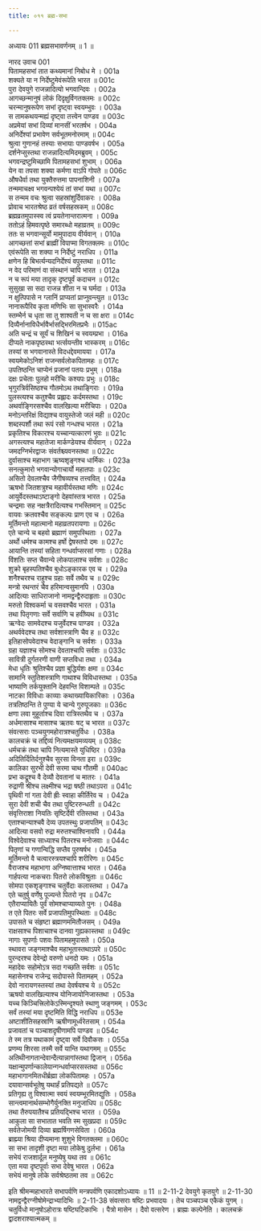 ```yaml
---
title: ०११ ब्रह्म-सभा

---
```



अध्यायः 011
ब्रह्मसभावर्णनम् ॥ 1 ॥
	
नारद उवाच 	001  
पितामहसभां तात कथ्यमानां निबोध मे ।	001a  
शक्यते या न निर्देष्टुमेवंरूपेति भारत ॥	001c  
पुरा देवयुगे राजन्नादित्यो भगवान्दिवः ।	002a  
आगच्छन्मानुषं लोकं दिदृक्षुर्विगतक्लमः ॥	002c  
चरन्मानुषरूपेण सभां दृष्ट्वा स्वयम्भुवः ।	003a  
स तामकथयन्मह्यं दृष्ट्वा तत्त्वेन पाण्डव ॥	003c  
अप्रमेयां सभां दिव्यां मानसीं भरतर्षभ ।	004a  
अनिर्देश्यां प्रभावेण सर्वभूतमनोरमाम् ॥	004c  
श्रुत्वा गुणानहं तस्याः सभायाः पाण्डवर्षभ ।	005a  
दर्शनेप्सुस्तथा राजन्नादित्यमिदमब्रुवम् ।	005c  
भगवन्द्रष्टुमिच्छामि पितामहसभां शुभाम् ।	006a  
येन वा तपसा शक्या कर्मणा वाऽपि गोपते ॥	006c  
औषधैर्वा तथा युक्तैरुत्तमा पापनाशिनी ।	007a  
तन्ममाचक्ष्व भगवन्पश्येयं तां सभां यथा ॥	007c  
स तन्मम वचः श्रुत्वा सहस्रांशुर्दिवाकरः ।	008a  
प्रोवाच भारतश्रेष्ठ व्रतं वर्षसहस्रकम् ॥	008c  
ब्रह्मव्रतमुपास्स्व त्वं प्रयतेनान्तरात्मना ।	009a  
ततोऽहं हिमवत्पृष्ठे समारब्धो महाव्रतम् ॥	009c  
ततः स भगवान्सूर्यो मामुपादाय वीर्यवान् ।	010a  
आगच्छत्तां सभां ब्राह्मीं विपाप्मा विगतक्लमः ॥	010c  
एवंरूपेति सा शक्या न निर्देष्टुं नराधिप ।	011a  
क्षणेन हि बिभर्त्यन्यदनिर्देश्यं वपुस्तथा ॥	011c  
न वेद परिमाणं वा संस्थानं चापि भारत ।	012a  
न च रूपं मया तादृक् दृष्टपूर्वं कदाचन ॥	012c  
सुसुखा सा सदा राजन्न शीता न च घर्मदा ।	013a  
न क्षुत्पिपासे न ग्लानिं प्राप्यतां प्राप्नुवन्त्युत ॥	013c  
नानारूपैरिव कृता मणिभिः सा सुभास्वरैः ।	014a  
स्तम्भैर्न च धृता सा तु शाश्वती न च सा क्षरा ॥	014c  
दिव्यैर्नानाविधैर्भावैर्भासद्भिरमितप्रभैः ॥	015ac  
अति चन्द्रं च सूर्यं च शिखिनं च स्वयम्प्रभा ।	016a  
दीप्यते नाकपृष्ठस्था भर्त्सयन्तीव भास्करम् ॥	016c  
तस्यां स भगवानास्ते विदधद्देवमायया ।	017a  
स्वयमेकोऽनिशं राजन्सर्वलोकपितामहः ॥	017c  
उपतिष्ठन्ति चाप्येनं प्रजानां पतयः प्रभुम् ।	018a  
दक्षः प्रचेताः पुलहो मरीचिः कश्यपः प्रभुः ॥	018c  
भृगुरत्रिर्वसिष्ठश्च गौतमोऽथ तथाङ्गिराः ।	019a  
पुलस्त्यश्च कतुश्चैव प्रह्लादः कर्दमस्तथा ।	019c  
अथर्वाङ्गिरसश्चैव वालखिल्या मरीचिपाः ।	020a  
मनोऽन्तरिक्षं विद्याश्च वायुस्तेजो जलं मही ॥	020c  
शब्दस्पर्शौ तथा रूपं रसो गन्धश्च भारत ।	021a  
प्रकृतिश्च विकारश्च यच्चान्यत्कारणं भुवः ॥	021c  
अगस्त्यश्च महातेजा मार्कण्डेयश्च वीर्यवान् ।	022a  
जमदग्निर्भरद्वाजः संवर्तश्च्यवनस्तथा ॥	022c  
दुर्वासाश्च महाभाग ऋष्यशृङ्गश्च धार्मिकः ।	023a  
सनत्कुमारो भगवान्योगाचार्यो महातपाः ॥	023c  
असितो देवलश्चैव जैगीषव्यश्च तत्त्ववित् ।	024a  
ऋषभो जितशत्रुश्च महावीर्यस्तथा मणिः ॥	024c  
आयुर्वेदस्तथाऽष्टाङ्गो देहवांस्तत्र भारत ।	025a  
चन्द्रमाः सह नक्षत्रैरादित्यश्च गभस्तिमान् ॥	025c  
वायवः क्रतवश्चैव सङ्कल्पः प्राण एव च ।	026a  
मूर्तिमन्तो महात्मानो महाव्रतपरायणाः ॥	026c  
एते चान्ये च बहवो ब्रह्माणं समुपस्थिताः ।	027a  
अर्थो धर्मश्च कामश्च हर्षो द्वेषस्तपो दमः ॥	027c  
आयान्ति तस्यां सहिता गन्धर्वाप्सरसां गणाः ।	028a  
विंशतिः सप्त चैवान्ये लोकपालाश्च सर्वशः ॥	028c  
शुक्रो बृहस्पतिश्चैव बुधोऽङ्कारक एव च ।	029a  
शनैश्चरश्च राहुश्च ग्रहाः सर्वे तथैव च ॥	029c  
मन्त्रो रथन्तरं चैव हरिमान्वसुमानपि ।	030a  
आदित्याः साधिराजानो नामद्वन्द्वैरुदाहृताः ॥	030c  
मरुतो विश्वकर्मा च वसवश्चैव भारत ।	031a  
तथा पितृगणाः सर्वे सर्वाणि च हवींष्यथ ॥	031c  
ऋग्वेदः सामवेदश्च यजुर्वेदश्च पाण्डव ।	032a  
अथर्ववेदश्च तथा सर्वशास्त्राणि चैव ह ॥	032c  
इतिहासोपवेदाश्च वेदाङ्गानि च सर्वशः ।	033a  
ग्रहा यज्ञाश्च सोमश्च देवताश्चापि सर्वशः ॥	033c  
सावित्री दुर्गतरणी वाणी सप्तविधा तथा ।	034a  
मेधा धृतिः श्रुतिश्चैव प्रज्ञा बुद्धिर्यशः क्षमा ॥	034c  
सामानि स्तुतिशस्त्राणि गाथाश्च विविधास्तथा ।	035a  
भाष्याणि तर्कयुक्तानि देहवन्ति विशाम्पते ॥	035c  
नाटका विविधाः काव्याः कथाख्यायिकारिकाः ।	036a  
तत्रतिष्ठन्ति ते पुण्या ये चान्ये गुरुपूजकाः ॥	036c  
क्षणा लवा मुहूर्ताश्च दिवा रात्रिस्तथैव च ।	037a  
अर्धमासाश्च मासाश्च ऋतवः षट् च भारत ॥	037c  
संवत्सराः पञ्चयुगमहोरात्रश्चतुर्विधः ।	038a  
कालचक्रं च तद्दिव्यं नित्यमक्षयमव्ययम् ॥	038c  
धर्मचक्रं तथा चापि नित्यमास्ते युधिष्ठिर ।	039a  
अदितिर्दितिर्दनुश्चैव सुरसा विनता इरा ॥	039c  
कालिका सुरभी देवी सरमा चाथ गौतमी ॥	040ac  
प्रभा कद्रूश्च वै देव्यौ देवतानां च मातरः ।	041a  
रुद्राणी श्रीश्च लक्ष्मीश्च भद्रा षष्ठी तथाऽपरा ॥	041c  
पृथिवी गां गता देवी ह्रीः स्वाहा कीर्तिरेव च ।	042a  
सुरा देवी शची चैव तथा पुष्टिररुन्धती ॥	042c  
संवृत्तिराशा नियतिः सृष्टिर्देवी रतिस्तथा ।	043a  
एताश्चान्याश्चवै देव्य उपतस्थुः प्रजापतिम् ॥	043c  
आदित्या वसवो रुद्रा मरुतश्चाश्विनावपि ।	044a  
विश्वेदेवाश्च साध्याश्च पितरश्च मनोजवाः ॥	044c  
पितृणां च गणान्विद्धि सप्तैव पुरुषर्षभ ।	045a  
मूर्तिमन्तो वै चत्वारस्त्रयश्चापि शरीरिणः ॥	045c  
वैराजश्च महाभागा अग्निष्वात्ताश्च भारत ।	046a  
गार्हपत्या नाकचराः पितरो लोकविश्रुताः ॥	046c  
सोमपा एकशृङ्गाश्च चतुर्वेदाः कलास्तथा ।	047a  
एते चतुर्षु वर्णेषु पूज्यन्ते पितरो नृप ॥	047c  
एतैराप्यायितैः पुर्वं सोमश्चाप्याय्यते पुनः ।	048a  
त एते पितरः सर्वे प्रजापतिमुपस्थिताः ॥	048c  
उपासते च संहृष्टा ब्रह्माणममितौजसम् ।	049a  
राक्षसाश्च पिशाचाश्च दानवा गुह्यकास्तथा ॥	049c  
नागाः सुपर्णाः पशवः पितामहमुपासते ।	050a  
स्थावरा जङ्गमाश्चैव महाभूतास्तथाऽपरे ॥	050c  
पुरन्दरश्च देवेन्द्रो वरुणो धनदो यमः ।	051a  
महादेवः सहोमोऽत्र सदा गच्छति सर्वशः ॥	051c  
महासेनश्च राजेन्द्र सदोपास्ते पितामहम् ।	052a  
देवो नारायणस्तस्यां तथा देवर्षयश्च ये ॥	052c  
ऋषयो वालखिल्याश्च योनिजायोनिजास्तथा ।	053a  
यच्च किञ्चित्त्रिलोकेऽस्मिन्दृश्यते स्थाणु जङ्गमम् ।	053c  
सर्वं तस्यां मया दृष्टमिति विद्धि नराधिप ॥	053e  
अष्टाशीतिसहस्राणि ऋषीणामूर्ध्वरेतसाम् ।	054a  
प्रजावतां च पञ्चाशदृषीणामपि पाण्डव ॥	054c  
ते स्म तत्र यथाकामं दृष्ट्वा सर्वे दिवौकसः ।	055a  
प्रणम्य शिरसा तस्मै सर्वे यान्ति यथागमम् ॥	055c  
अतिथीनागतान्देवान्दैत्यान्नागांस्तथा द्विजान् ।	056a  
यक्षान्मुपर्णान्कालेयान्गन्धर्वाप्सरसस्तथा ॥	056c  
महाभागानमितधीर्ब्रह्मा लोकपितामहः ।	057a  
दयावान्सर्वभूतेषु यथार्हं प्रतिपद्यते ॥	057c  
प्रतिगृह्य तु विश्वात्मा स्वयं स्वयम्भूरमितद्युतिः ।	058a  
सान्त्वमानार्थसम्भोगैर्युनक्ति मनुजाधिप ॥	058c  
तथा तैरुपयातैश्च प्रतियद्भिश्च भारत ।	059a  
आकुला सा सभातात भवति स्म सुखप्रदा ॥	059c  
सर्वतेजोमयी दिव्या ब्रह्मर्षिगणसेविता ।	060a  
ब्राह्म्या श्रिया दीप्यमाना शुशुभे विगतक्लमा ॥	060c  
सा सभा तादृशी दृष्टा मया लोकेषु दुर्लभा ।	061a  
सभेयं राजशार्दूल मनुष्येषु यथा तव ॥	061c  
एता मया दृष्टपूर्वाः सभा देवेषु भारत ।	062a  
सभेयं मानुषे लोके सर्वश्रेष्ठतमा तव ॥ 	062c  

इति श्रीमन्महाभारते सभापर्वणि मन्त्रपर्वणि एकादशोऽध्यायः ॥ 11 ॥
2-11-2 देवयुगे कृतयुगे ॥ 
2-11-30 नामद्वन्द्वैरग्नीषोमेन्द्राभ्यादिभिः ॥ 
2-11-38 संवत्सराः षष्टिः प्रभवादयः । तेच पञ्चपञ्च एकैकं युगम् । चतुर्विधो मानुषोऽहोरात्रः षष्टिघटिकाभिः । पैत्रो मासेन । दैवो वत्सरेण । ब्राह्मः कल्पेनेति । कालचक्रं द्वादशराश्यात्मकम् ॥